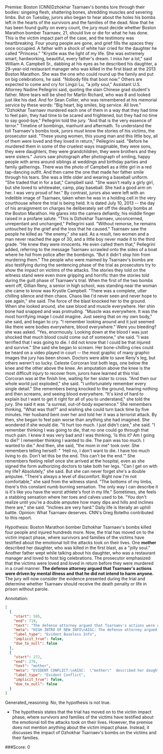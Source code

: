 
Premise:
Boston (CNN)Dzhokhar Tsarnaev's bombs tore through their bodies: singeing flesh, shattering bones, shredding muscles and severing limbs. But on Tuesday, jurors also began to hear about the holes his bombs left in the hearts of the survivors and the families of the dead. Now that he has been found guilty on every count, the jury must decide whether Boston Marathon bomber Tsarnaev, 21, should live or die for what he has done. This is the victim impact part of the case, and the testimony was heartbreaking. Four young people are gone, and grief fills the spaces they once occupied. A father with a shock of white hair cried for the daughter he called "Princess." "Krystle was the light of my life. She was extremely smart, hardworking, beautiful, every father's dream. I miss her a lot," said William A. Campbell Sr., dabbing at his eyes as he described his daughter, a 29-year-old restaurant manager who was killed in the first blast at the 2013 Boston Marathon. She was the one who could round up the family and put on big celebrations, he said. "Nobody fills that boot now." Others are expected to come and cry for Lingzi Lu, "a jolly soul," Assistant U.S. Attorney Nadine Pellegrini said, quoting the slain Chinese grad student's father. More tears will be shed for Martin Richard, who was 8 and looked just like his dad. And for Sean Collier, who was remembered at his memorial service by these words: "Big heart, big smiles, big service. All love." "Dzhokhar Tsarnaev murdered each one of them in a way that they had time to feel pain, they had time to be scared and frightened, but they had no time to say good-bye," Pellegrini told the jury. "And that is the very essence of terror." Timeline of bombings, manhunt and aftermath. To understand the toll Tsarnaev's bombs took, jurors must know the stories of his victims, the prosecutor said. "These young women, this young man and this little boy, all of them were loved and they loved in return," Pellegrini said. "Before he murdered them in some of the cruelest ways imaginable, they were sons, they were daughters, they were grandchildren, they were brothers and they were sisters." Jurors saw photograph after photograph of smiling, happy people with arms around siblings at weddings and birthday parties and family gatherings. There was the photo of Campbell as a little girl in a red tap-dancing outfit. And then came the one that made her father smile through his tears. She was a little older and wearing a baseball uniform. "She traded that in for a bat," Campbell said. "She wasn't really a girly girl, but she loved to whitewater, camp, play baseball. She had a good arm on her. I was very proud of her." By contrast, jurors also were left with an indelible image of Tsarnaev, taken when he was in a holding cell in the very courthouse where the trial is being held. It is dated July 10, 2013 -- the day of his arraignment on charges he deliberately set off the deadly bombs at the Boston Marathon. He glares into the camera defiantly, his middle finger raised in a profane salute. "This is Dzhokhar Tsarnaev, unconcerned, unrepentant and unchanged," Pellegrini said. "Without remorse, he remains untouched by the grief and the loss that he caused." Tsarnaev saw the people he killed as "the enemy," she said. As a result, two women and a man never reached the age of 30, and a little boy never made it to the third grade. "He knew they were innocents. He even called them that," Pellegrini added, referring to the message Tsarnaev scrawled onto the sides of a boat where he hid from police after the bombings. "But it didn't stop him from murdering them." The people who were maimed by Tsarnaev's bombs are also testifying during the sentencing phase of the trial as prosecutors try to show the impact on victims of the attacks. The stories they told on the witness stand were even more gripping and horrific than the stories told during the guilt phase of Tsarnaev's trial. When the first of the two bombs went off, Gillian Reny, a senior in high school, was standing near the woman she came to know was  Krystle Campbell. "There was a complete, utter chilling silence and then chaos. Chaos like I'd never seen and never hope to see again," she said. The force of the blast knocked her to the ground. When she looked around, she saw blood and muscle everywhere. Her shin bone had snapped and was protruding. "Muscle was everywhere. It was the most horrifying image I could imagine. Just seeing that on my own body," she said, and began to cry. "I remember looking around and it just seemed like there were bodies everywhere, blood everywhere." Were you bleeding? she was asked. "Yes, enormously. Looking down at the blood I was just shocked that much blood could come out of someone," she said. "I was terrified that I was going to die. I did not know that I could be that injured and survive." She said she began to scream. Her bone-chilling cries could be heard on a video played in court -- the most graphic of many graphic images the jury has been shown. Doctors were able to save Reny's leg, but others weren't so lucky. Celeste Corcoran lost both legs, one below the knee and the other above the knee. An amputation above the knee is the most difficult injury to recover from, jurors have learned at this trial. Corcoran was at the finish line, waiting for her sister to cross. "And then our whole world just exploded," she said. "I unfortunately remember every single detail." She remembers being knocked to the ground, hearing nothing and then screams, and seeing blood everywhere. "It's kind of hard to explain but I want to get it right for all of you to understand," she told the jury. She said it was "a surreal, out-of-body experience."  She remembers thinking, "What was that?" and wishing she could turn back time by five minutes. Her husband bent over her and told her it was a terrorist attack. By then, she began to feel pain worse than anything she had imagined. She wondered if she would die. "It hurt too much. I just didn't care," she said. "I remember thinking I was going to die, that no one could go through that much pain.  I knew it was very bad and I was thinking, 'Is this it? Am I going to die?' I remember thinking I wanted to die. The pain was too much. I wanted to die." And then, she said, "the mom in me" took over. She remembers telling herself: " 'Hell no, I don't want to die. I have too much living to do. Don't let this be the end. This can't be the end.'" She remembers feeling relief once she arrived at the hospital, even as she signed the form authorizing doctors to take both her legs. "Can I get on with my life? Absolutely," she said. But she can never forget she's a double amputee. "There's always a level of discomfort. Right now I'm not comfortable," she said from the witness stand. "The bottoms of my limbs, there's this constant numb burning sensation. The only way I can describe it is it's like you have the worst athlete's foot in my life." Sometimes, she feels a stabbing sensation where her toes and calves used to be. "You don't realize until you're a double amputee how many dips and hills and inclines there are," she said. "Inclines are very hard." Daily life is literally an uphill battle. Opinion: What Tsarnaev deserves. CNN's Greg Botelho contributed to this report.


Hypothesis:
Boston Marathon bomber Dzhokhar Tsarnaev's bombs killed four people and injured hundreds more. Now, the trial has moved on to the victim impact phase, where survivors and families of the victims have testified about the emotional toll the attacks took on their lives. One **mother** described her daughter, who was killed in the first blast, as a "jolly soul." Another father wept while talking about his daughter, who was a restaurant manager and loved to host big celebrations. The prosecutor emphasized that the victims were loved and loved in return before they were murdered in a cruel manner. **The defense attorney argued that Tsarnaev's actions were driven by mental illness and that he did not intend to harm anyone.** The jury will now consider the evidence presented during the trial and determine whether Tsarnaev should receive the death penalty or life in prison without parole.

Annotation:
```json
[
  {
    "start": 595,
    "end": 719,
    "text": "The defense attorney argued that Tsarnaev's actions were driven by mental illness and that he did not intend to harm anyone.",
    "meta": "HIGH INTRO OF NEW INFO\nAIGC: The defense attorney argued that Tsarnaev's actions were driven by mental illness and that he did not intend to harm anyone. \nOriginal: This is not mentioned in the source content.",
    "label_type": "Evident Baseless Info",
    "implicit_true": false,
    "due_to_null": false
  },
  {
    "start": 272,
    "end": 278,
    "text": "mother",
    "meta": "EVIDENT CONFLICT:\nAIGC:  \"mother\"  described her daughter as a \"jolly soul\"\nOriginal: cry for Lingzi Lu, \"a jolly soul,\" Assistant U.S. Attorney Nadine Pellegrini said, quoting the slain Chinese grad student's \"father.\" \n",
    "label_type": "Evident Conflict",
    "implicit_true": false,
    "due_to_null": false
  }
]
```

Generated_reasoning:
No, the hypothesis is not true. 
- The hypothesis states that the trial has moved on to the victim impact phase, where survivors and families of the victims have testified about the emotional toll the attacks took on their lives. However, the premise does not mention anything about the victim impact phase. Instead, it discusses the impact of Dzhokhar Tsarnaev's bombs on the victims and their families.

###Score:
0
